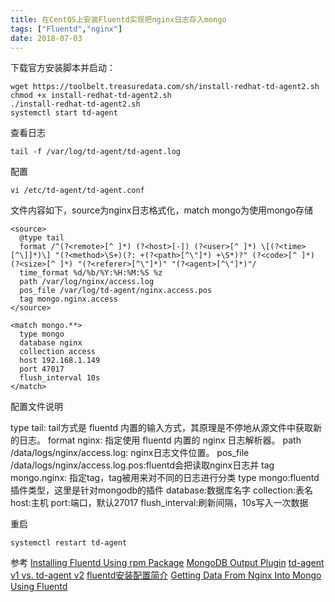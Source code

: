 ```yaml
---
title: 在CentOS上安装Fluentd实现把nginx日志存入mongo 
tags: ["Fluentd","nginx"]
date: 2018-07-03
---
```



下载官方安装脚本并启动：
```
wget https://toolbelt.treasuredata.com/sh/install-redhat-td-agent2.sh
chmod +x install-redhat-td-agent2.sh
./install-redhat-td-agent2.sh
systemctl start td-agent
```
查看日志
```
tail -f /var/log/td-agent/td-agent.log
```

配置
```
vi /etc/td-agent/td-agent.conf
```

文件内容如下，source为nginx日志格式化，match mongo为使用mongo存储
```
<source>
  @type tail
  format /^(?<remote>[^ ]*) (?<host>[-]) (?<user>[^ ]*) \[(?<time>[^\]]*)\] "(?<method>\S+)(?: +(?<path>[^\"]*) +\S*)?" (?<code>[^ ]*) (?<size>[^ ]*) "(?<referer>[^\"]*)" "(?<agent>[^\"]*)"/
  time_format %d/%b/%Y:%H:%M:%S %z
  path /var/log/nginx/access.log
  pos_file /var/log/td-agent/nginx.access.pos
  tag mongo.nginx.access
</source>

<match mongo.**>
  type mongo
  database nginx
  collection access
  host 192.168.1.149
  port 47017
  flush_interval 10s
</match>
```
配置文件说明

type tail: tail方式是 fluentd 内置的输入方式，其原理是不停地从源文件中获取新的日志。
format nginx: 指定使用 fluentd 内置的 nginx 日志解析器。
path /data/logs/nginx/access.log: nginx日志文件位置。
pos_file /data/logs/nginx/access.log.pos:fluentd会把读取nginx日志并
tag mongo.nginx: 指定tag，tag被用来对不同的日志进行分类
type mongo:fluentd插件类型，这里是针对mongodb的插件
database:数据库名字
collection:表名
host:主机
port:端口，默认27017
flush_interval:刷新间隔，10s写入一次数据

重启 
```
systemctl restart td-agent
```

参考
[Installing Fluentd Using rpm Package](https://docs.fluentd.org/v0.12/articles/install-by-rpm)
[MongoDB Output Plugin](https://docs.fluentd.org/v0.12/articles/out_mongo)
[td-agent v1 vs. td-agent v2](https://docs.fluentd.org/v0.12/articles/td-agent-v1-vs-v2)
[fluentd安装配置简介](http://mayiwei.com/2014/03/03/fluentd-setup/)
[Getting Data From Nginx Into Mongo Using Fluentd](https://docs.fluentd.org/v0.12/articles/recipe-nginx-to-mongo)